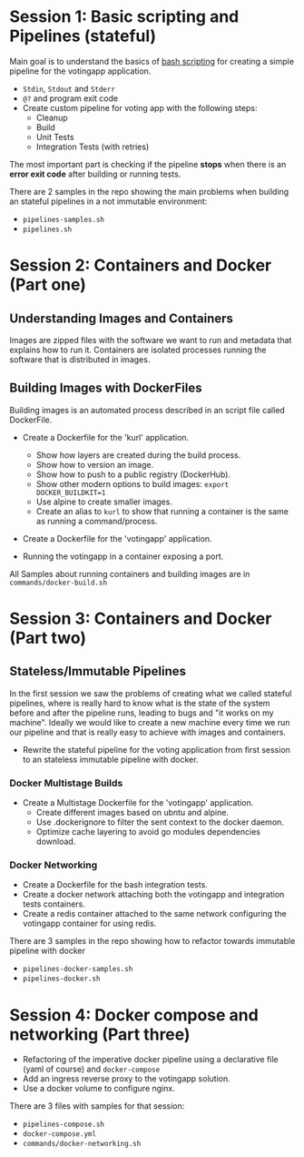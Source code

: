 # Session 1: Basic scripting and Pipelines (stateful)

Main goal is to understand the basics of [bash scripting](https://devhints.io/bash) for creating a simple pipeline for the votingapp application.

- `Stdin`, `Stdout` and `Stderr`
- `@?` and program exit code
- Create custom pipeline for voting app with the following steps:
    * Cleanup
    * Build 
    * Unit Tests
    * Integration Tests (with retries)
 
The most important part is checking if the pipeline **stops** when there is an **error exit code** after building or running tests.

There are 2 samples in the repo showing the main problems when building an stateful pipelines in a not immutable environment:
- `pipelines-samples.sh`
- `pipelines.sh`

# Session 2: Containers and Docker (Part one)

## Understanding Images and Containers

Images are zipped files with the software we want to run and metadata that explains how to run it.
Containers are isolated processes running the software that is distributed in images.

## Building Images with DockerFiles

Building images is an automated process described in an script file called DockerFile.

- Create a Dockerfile for the 'kurl' application.
    - Show how layers are created during the build process.
    - Show how to version an image.
    - Show how to push to a public registry (DockerHub).
    - Show other modern options to build images: `export DOCKER_BUILDKIT=1`
    - Use alpine to create smaller images.
    - Create an alias to `kurl` to show that running a container is the same as running a command/process.

- Create a Dockerfile for the 'votingapp' application.
- Running the votingapp in a container exposing a port.

All Samples about running containers and building images are in `commands/docker-build.sh`

# Session 3: Containers and Docker (Part two)

## Stateless/Immutable Pipelines

In the first session we saw the problems of creating what we called stateful pipelines, where is really hard to know what is the state of the system before and after the pipeline runs, leading to bugs and "it works on my machine".
Ideally we would like to create a new machine every time we run our pipeline and that is really easy to achieve with images and containers.

- Rewrite the stateful pipeline for the voting application from first session to an stateless immutable pipeline with docker.

### Docker Multistage Builds

- Create a Multistage Dockerfile for the 'votingapp' application.
    - Create different images based on ubntu and alpine.
    - Use .dockerignore to filter the sent context to the docker daemon.
    - Optimize cache layering to avoid go modules dependencies download.

### Docker Networking

- Create a Dockerfile for the bash integration tests.
- Create a docker network attaching both the votingapp and integration tests containers.
- Create a redis container attached to the same network configuring the votingapp container for using redis.

There are 3 samples in the repo showing how to refactor towards immutable pipeline with docker
- `pipelines-docker-samples.sh`
- `pipelines-docker.sh`

# Session 4: Docker compose and networking (Part three)

- Refactoring of the imperative docker pipeline using a declarative file (yaml of course) and `docker-compose`
- Add an ingress reverse proxy to the votingapp solution.
- Use a docker volume to configure nginx.

There are 3 files with samples for that session:
- `pipelines-compose.sh`
- `docker-compose.yml`
- `commands/docker-networking.sh`
